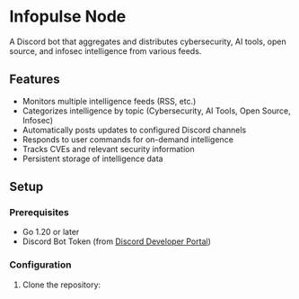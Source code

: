 # Infopulse Node

A Discord bot that aggregates and distributes cybersecurity, AI tools, open source, and infosec intelligence from various feeds.

## Features

- Monitors multiple intelligence feeds (RSS, etc.)
- Categorizes intelligence by topic (Cybersecurity, AI Tools, Open Source, Infosec)
- Automatically posts updates to configured Discord channels
- Responds to user commands for on-demand intelligence
- Tracks CVEs and relevant security information
- Persistent storage of intelligence data

## Setup

### Prerequisites

- Go 1.20 or later
- Discord Bot Token (from [Discord Developer Portal](https://discord.com/developers/applications))

### Configuration

1. Clone the repository:
